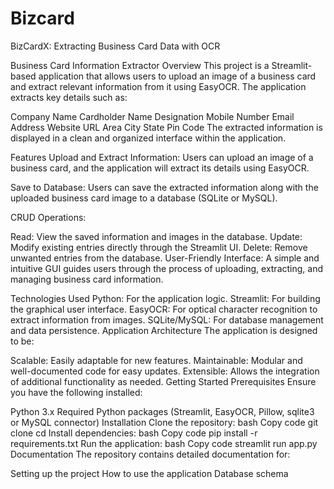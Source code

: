 # Bizcard
BizCardX: Extracting Business Card Data with OCR

Business Card Information Extractor
Overview
This project is a Streamlit-based application that allows users to upload an image of a business card and extract relevant information from it using EasyOCR. The application extracts key details such as:

Company Name
Cardholder Name
Designation
Mobile Number
Email Address
Website URL
Area
City
State
Pin Code
The extracted information is displayed in a clean and organized interface within the application.

Features
Upload and Extract Information:
Users can upload an image of a business card, and the application will extract its details using EasyOCR.

Save to Database:
Users can save the extracted information along with the uploaded business card image to a database (SQLite or MySQL).

CRUD Operations:

Read: View the saved information and images in the database.
Update: Modify existing entries directly through the Streamlit UI.
Delete: Remove unwanted entries from the database.
User-Friendly Interface:
A simple and intuitive GUI guides users through the process of uploading, extracting, and managing business card information.

Technologies Used
Python: For the application logic.
Streamlit: For building the graphical user interface.
EasyOCR: For optical character recognition to extract information from images.
SQLite/MySQL: For database management and data persistence.
Application Architecture
The application is designed to be:

Scalable: Easily adaptable for new features.
Maintainable: Modular and well-documented code for easy updates.
Extensible: Allows the integration of additional functionality as needed.
Getting Started
Prerequisites
Ensure you have the following installed:

Python 3.x
Required Python packages (Streamlit, EasyOCR, Pillow, sqlite3 or MySQL connector)
Installation
Clone the repository:
bash
Copy code
git clone <repository-url>
cd <repository-folder>
Install dependencies:
bash
Copy code
pip install -r requirements.txt
Run the application:
bash
Copy code
streamlit run app.py
Documentation
The repository contains detailed documentation for:

Setting up the project
How to use the application
Database schema

